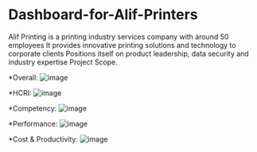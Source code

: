 # Dashboard-for-Alif-Printers

Alif Printing is a printing industry services company with around 50 employees It provides innovative printing solutions and technology to corporate clients Positions itself on product leadership, data security and industry expertise Project Scope.

*Overall:
![image](https://github.com/KhaleefZ/Dashboard-for-Alif-Printers/assets/133394955/6773b5f8-3bb9-461f-ac4e-e2d560050a1f)



*HCRI:
![image](https://github.com/KhaleefZ/Dashboard-for-Alif-Printers/assets/133394955/cd41df45-ee5d-446d-98f3-1858c804d1c2)



*Competency:
![image](https://github.com/KhaleefZ/Dashboard-for-Alif-Printers/assets/133394955/13323be1-b0e5-43cd-b944-bc331f811a7b)



*Performance:
![image](https://github.com/KhaleefZ/Dashboard-for-Alif-Printers/assets/133394955/2b6aee80-f0e5-43c6-ad8d-e20fc6100448)



*Cost & Productivity:
![image](https://github.com/KhaleefZ/Dashboard-for-Alif-Printers/assets/133394955/914c8c73-c081-4c69-9755-829a51230bf9)
